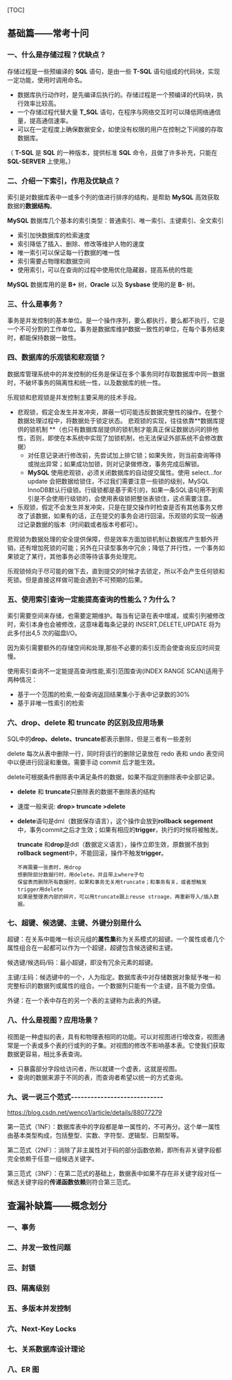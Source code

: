 [TOC]

## 基础篇——常考十问

### 一、什么是存储过程？优缺点？

存储过程是一些预编译的 **SQL** 语句，是由一些 **T-SQL** 语句组成的代码块，实现一定功能，使用时调用命名。

* 数据库执行动作时，是先编译后执行的。存储过程是一个预编译的代码块，执行效率比较高。
* 一个存储过程代替大量 **T_SQL** 语句，在程序与网络交互时可以降低网络通信量，提高通信速率。
* 可以在一定程度上确保数据安全，如使没有权限的用户在控制之下间接的存取数据库。

（ **T-SQL** 是 **SQL** 的一种版本，提供标准 **SQL** 命令，且做了许多补充，只能在 **SQL-SERVER** 上使用。）

### 二、介绍一下索引，作用及优缺点？

索引是对数据库表中一或多个列的值进行排序的结构，是帮助 **MySQL** 高效获取数据的**数据结构**。

**MySQL** 数据库几个基本的索引类型：普通索引、唯一索引、主键索引、全文索引

* 索引加快数据库的检索速度
* 索引降低了插入、删除、修改等维护人物的速度
* 唯一索引可以保证每一行数据的唯一性
* 索引需要占物理和数据空间
* 使用索引，可以在查询的过程中使用优化隐藏器，提高系统的性能

**MySQL** 数据库用的是 **B+** 树，**Oracle** 以及 **Sysbase** 使用的是 **B-** 树。

### 三、什么是事务？

事务是并发控制的基本单位。是一个操作序列，要么都执行，要么都不执行，它是一个不可分割的工作单位。事务是数据库维护数据一致性的单位，在每个事务结束时，都能保持数据一致性。

### 四、数据库的乐观锁和悲观锁？

数据库管理系统中的并发控制的任务是保证在多个事务同时存取数据库中同一数据时，不破坏事务的隔离性和统一性，以及数据库的统一性。

乐观锁和悲观锁是并发控制主要采用的技术手段。

* 悲观锁，假定会发生并发冲突，屏蔽一切可能违反数据完整性的操作。在整个数据处理过程中，将数据处于锁定状态。 悲观锁的实现，往往依靠**数据库提供的锁机制 **（也只有数据库层提供的锁机制才能真正保证数据访问的排他性，否则，即使在本系统中实现了加锁机制，也无法保证外部系统不会修改数据）
  * 对任意记录进行修改前，先尝试加上排它锁；如果失败，则当前查询等待或抛出异常；如果成功加锁，则对记录做修改，事务完成后解锁。
  * **MySQL** 使用悲观锁，必须关闭数据库的自动提交属性。使用 select…for update 会把数据给锁住，不过我们需要注意一些锁的级别，MySQL InnoDB默认行级锁。行级锁都是基于索引的，如果一条SQL语句用不到索引是不会使用行级锁的，会使用表级锁把整张表锁住，这点需要注意。
* 乐观锁，假定不会发生并发冲突，只是在提交操作时检查是否有其他事务又修改了该数据，如果有的话，正在提交的事务会进行回滚。乐观锁的实现一般通过记录数据的版本（时间戳或者版本号都可）。

悲观锁为数据处理的安全提供保障，但是效率方面加锁机制让数据库产生额外开销，还有增加死锁的可能；另外在只读型事务中冗余；降低了并行性，一个事务如果锁定了某行，其他事务必须等待该事务处理完。

乐观锁倾向于尽可能的做下去，直到提交的时候才去锁定，所以不会产生任何锁和死锁。但是直接这样做可能会遇到不可预期的后果。

### 五、使用索引查询一定能提高查询的性能么？为什么？

索引需要空间来存储，也需要定期维护。每当有记录在表中增减，或索引列被修改时，索引本身也会被修改，这意味着每条记录的 INSERT,DELETE,UPDATE 将为此多付出4,5 次的磁盘I/O。

因为索引需要额外的存储空间和处理,那些不必要的索引反而会使查询反应时间变慢。

使用索引查询不一定能提高查询性能,索引范围查询(INDEX RANGE SCAN)适用于两种情况：

- 基于一个范围的检索,一般查询返回结果集小于表中记录数的30%
- 基于非唯一性索引的检索

### 六、drop、delete 和 truncate 的区别及应用场景

SQL中的**drop、delete、truncate**都表示删除，但是三者有一些差别

delete 每次从表中删除一行，同时将该行的删除记录放在 redo 表和 undo 表空间中以便进行回滚和重做。需要手动 commit 后才能生效。

delete可根据条件删除表中满足条件的数据，如果不指定则删除表中全部记录。

- **delete** 和 **truncate**只删除表的数据不删除表的结构

- 速度一般来说: **drop> truncate >delete**

- **delete**语句是dml（数据保存语言），这个操作会放到**rollback segement**中，事务commit之后才生效；如果有相应的**trigger**，执行的时候将被触发。

  **truncate** 和**drop**是ddl（数据定义语言），操作立即生效，原数据不放到 **rollback segment**中，不能回滚，操作不触发**trigger**。

  ```
  不再需要一张表时，用drop
  想删除部分数据行时，用delete，并且带上where子句
  保留表而删除所有数据时，如果和事务无关用truncate；和事务有关，或者想触发trigger用delete
  如果是整理表内部的碎片，可以用truncate跟上reuse stroage，再重新导入/插入数据。
  ```

   


### 七、超键、候选键、主键、外键分别是什么

超键：在关系中能唯一标识元组的**属性集**称为关系模式的超键。一个属性或者几个属性组合在一起都可以作为一个超键，超键包含候选键和主键。

候选键/候选码/码：最小超键，即没有冗余元素的超键。

主键/主码：候选键中的一个，人为指定。数据库表中对存储数据对象赋予唯一和完整标识的数据列或属性的组合。一个数据列只能有一个主键，且不能为空值。

外键：在一个表中存在的另一个表的主键称为此表的外键。

### 八、什么是视图？应用场景？

视图是一种虚拟的表，具有和物理表相同的功能。可以对视图进行增改查，视图通常是一个表或多个表的行或列的子集。对视图的修改不影响基本表。它使我们获取数据更容易，相比多表查询。

* 只暴露部分字段给访问者，所以就建一个虚表，这就是视图。
* 查询的数据来源于不同的表，而查询者希望以统一的方式查询。

### 九、说一说三个范式----------------------------

https://blog.csdn.net/wenco1/article/details/88077279

第一范式（1NF）：数据库表中的字段都是单一属性的，不可再分。这个单一属性由基本类型构成，包括整型、实数、字符型、逻辑型、日期型等。

第二范式（2NF）：消除了非主属性对于码的部分函数依赖，即所有非关键字段都完全依赖于任意一组候选关键字。

第三范式（3NF）：在第二范式的基础上，数据表中如果不存在非关键字段对任一候选关键字段的**传递函数依赖**则符合第三范式。

## 查漏补缺篇——概念划分

### 一、事务

### 二、并发一致性问题

### 三、封锁

### 四、隔离级别

### 五、多版本并发控制

### 六、Next-Key Locks

### 七、关系数据库设计理论

### 八、ER 图



